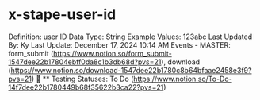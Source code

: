 # x-stape-user-id

Definition: user ID
Data Type: String
Example Values: 123abc
Last Updated By: Ky 
Last Update: December 17, 2024 10:14 AM
Events - MASTER: form_submit (https://www.notion.so/form_submit-1547dee22b17804ebff0da8c1b3db68d?pvs=21), download (https://www.notion.so/download-1547dee22b1780c8b64bfaae2458e3f9?pvs=21)
🚥 ** Testing Statuses: To Do (https://www.notion.so/To-Do-14f7dee22b1780449b68f35622b3ca22?pvs=21)